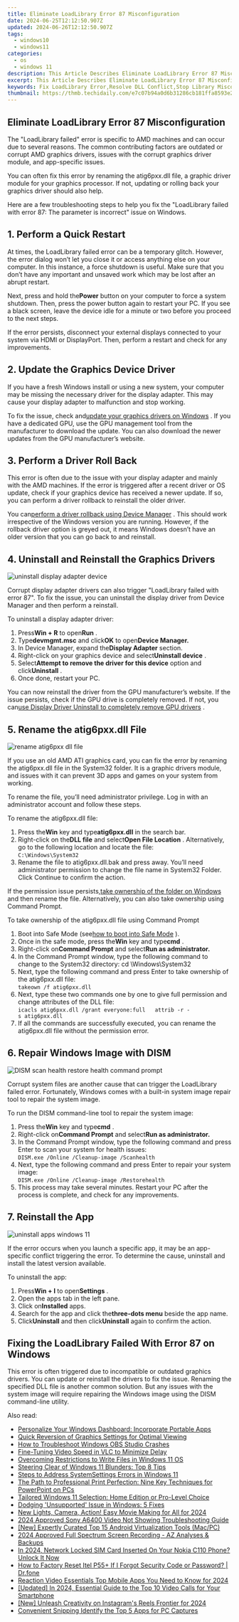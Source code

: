 ```yaml
---
title: Eliminate LoadLibrary Error 87 Misconfiguration
date: 2024-06-25T12:12:50.907Z
updated: 2024-06-26T12:12:50.907Z
tags:
  - windows10
  - windows11
categories:
  - os
  - windows 11
description: This Article Describes Eliminate LoadLibrary Error 87 Misconfiguration
excerpt: This Article Describes Eliminate LoadLibrary Error 87 Misconfiguration
keywords: Fix LoadLibrary Error,Resolve DLL Conflict,Stop Library Misconfig,Eliminate LLoadFaults,Correct Assembly Issues,Prevent DLL Mismatch,Avoid LoadError 87
thumbnail: https://thmb.techidaily.com/e7c07b94a0d6b31286cb181ffa8593e2e10d0215534d64f40b8e2e1bab83a4ee.jpg
---
```


## Eliminate LoadLibrary Error 87 Misconfiguration

 The "LoadLibrary failed" error is specific to AMD machines and can occur due to several reasons. The common contributing factors are outdated or corrupt AMD graphics drivers, issues with the corrupt graphics driver module, and app-specific issues.

 You can often fix this error by renaming the atig6pxx.dll file, a graphic driver module for your graphics processor. If not, updating or rolling back your graphics driver should also help.

 Here are a few troubleshooting steps to help you fix the "LoadLibrary failed with error 87: The parameter is incorrect" issue on Windows.

## 1\. Perform a Quick Restart

 At times, the LoadLibrary failed error can be a temporary glitch. However, the error dialog won’t let you close it or access anything else on your computer. In this instance, a force shutdown is useful. Make sure that you don’t have any important and unsaved work which may be lost after an abrupt restart.

 Next, press and hold the**Power** button on your computer to force a system shutdown. Then, press the power button again to restart your PC. If you see a black screen, leave the device idle for a minute or two before you proceed to the next steps.

 If the error persists, disconnect your external displays connected to your system via HDMI or DisplayPort. Then, perform a restart and check for any improvements.

## 2\. Update the Graphics Device Driver

 If you have a fresh Windows install or using a new system, your computer may be missing the necessary driver for the display adapter. This may cause your display adapter to malfunction and stop working.

 To fix the issue, check and[update your graphics drivers on Windows](https://www.makeuseof.com/update-graphics-drivers-in-windows-10/) . If you have a dedicated GPU, use the GPU management tool from the manufacturer to download the update. You can also download the newer updates from the GPU manufacturer’s website.

## 3\. Perform a Driver Roll Back

 This error is often due to the issue with your display adapter and mainly with the AMD machines. If the error is triggered after a recent driver or OS update, check if your graphics device has received a newer update. If so, you can perform a driver rollback to reinstall the older driver.

 You can[perform a driver rollback using Device Manager](https://www.makeuseof.com/how-to-roll-back-a-driver-in-windows-10/) . This should work irrespective of the Windows version you are running. However, if the rollback driver option is greyed out, it means Windows doesn’t have an older version that you can go back to and reinstall.

## 4\. Uninstall and Reinstall the Graphics Drivers

![uninstall display adapter device](https://static1.makeuseofimages.com/wordpress/wp-content/uploads/2023/02/uninstall-display-adapter-device.png)

 Corrupt display adapter drivers can also trigger "LoadLibrary failed with error 87". To fix the issue, you can uninstall the display driver from Device Manager and then perform a reinstall.

To uninstall a display adapter driver:

1. Press**Win + R** to open**Run** .
2. Type**devmgmt.msc** and click**OK** to open**Device Manager.**
3. In Device Manager, expand the**Display Adapter** section.
4. Right-click on your graphics device and select**Uninstall device** .
5. Select**Attempt to remove the driver for this device** option and click**Uninstall** .
6. Once done, restart your PC.

 You can now reinstall the driver from the GPU manufacturer’s website. If the issue persists, check if the GPU drive is completely removed. If not, you can[use Display Driver Uninstall to completely remove GPU drivers](https://www.makeuseof.com/how-to-cleanly-install-and-reinstall-gpu-drivers-on-windows/) .

## 5\. Rename the atig6pxx.dll File

![rename atig6pxx dll file](https://static1.makeuseofimages.com/wordpress/wp-content/uploads/2023/02/rename-atig6pxx-dll-file.jpg)

 If you use an old AMD ATI graphics card, you can fix the error by renaming the atig6pxx.dll file in the System32 folder. It is a graphic drivers module, and issues with it can prevent 3D apps and games on your system from working.

 To rename the file, you’ll need administrator privilege. Log in with an administrator account and follow these steps.

To rename the atig6pxx.dll file:

1. Press the**Win** key and type**atig6pxx.dll** in the search bar.
2. Right-click on the**DLL file** and select**Open File Location** . Alternatively, go to the following location and locate the file:  
`C:\Windows\System32`
3. Rename the file to atig6pxx.dll.bak and press away. You’ll need administrator permission to change the file name in System32 Folder. Click Continue to confirm the action.

 If the permission issue persists,[take ownership of the folder on Windows](https://www.makeuseof.com/windows-10-11-own-folder/) and then rename the file. Alternatively, you can also take ownership using Command Prompt.

To take ownership of the atig6pxx.dll file using Command Prompt

1. Boot into Safe Mode (see[how to boot into Safe Mode](https://www.makeuseof.com/windows-11-boot-safe-mode/) ).
2. Once in the safe mode, press the**Win** key and type**cmd** .
3. Right-click on**Command Prompt** and select**Run as administrator.**
4. In the Command Prompt window, type the following command to change to the System32 directory: cd \\Windows\\System32
5. Next, type the following command and press Enter to take ownership of the atig6pxx.dll file:  
`takeown /f atig6pxx.dll`
6. Next, type these two commands one by one to give full permission and change attributes of the DLL file:  
`icacls atig6pxx.dll /grant everyone:full  
attrib -r -s atig6pxx.dll`
7. If all the commands are successfully executed, you can rename the atig6pxx.dll file without the permission error.

## 6\. Repair Windows Image with DISM

![DISM scan health restore health command prompt](https://static1.makeuseofimages.com/wordpress/wp-content/uploads/2023/02/dism-scan-health-restore-health-command-prompt.jpg)

 Corrupt system files are another cause that can trigger the LoadLibrary failed error. Fortunately, Windows comes with a built-in system image repair tool to repair the system image.

To run the DISM command-line tool to repair the system image:

1. Press the**Win** key and type**cmd** .
2. Right-click on**Command Prompt** and select**Run as administrator.**
3. In the Command Prompt window, type the following command and press Enter to scan your system for health issues:  
`DISM.exe /Online /Cleanup-image /Scanhealth`
4. Next, type the following command and press Enter to repair your system image:  
`DISM.exe /Online /Cleanup-image /Restorehealth`
5. This process may take several minutes. Restart your PC after the process is complete, and check for any improvements.

## 7\. Reinstall the App

![uninstall apps windows 11](https://static1.makeuseofimages.com/wordpress/wp-content/uploads/2023/02/uninstall-apps-windows-11-1-1.jpg)

 If the error occurs when you launch a specific app, it may be an app-specific conflict triggering the error. To determine the cause, uninstall and install the latest version available.

To uninstall the app:

1. Press**Win + I** to open**Settings** .
2. Open the apps tab in the left pane.
3. Click on**Installed** apps.
4. Search for the app and click the**three-dots menu** beside the app name.
5. Click**Uninstall** and then click**Uninstall** again to confirm the action.

## Fixing the LoadLibrary Failed With Error 87 on Windows

 This error is often triggered due to incompatible or outdated graphics drivers. You can update or reinstall the drivers to fix the issue. Renaming the specified DLL file is another common solution. But any issues with the system image will require repairing the Windows image using the DISM command-line utility.

<ins class="adsbygoogle"
     style="display:block"
     data-ad-format="autorelaxed"
     data-ad-client="ca-pub-7571918770474297"
     data-ad-slot="1223367746"></ins>



<ins class="adsbygoogle"
     style="display:block"
     data-ad-client="ca-pub-7571918770474297"
     data-ad-slot="8358498916"
     data-ad-format="auto"
     data-full-width-responsive="true"></ins>

<span class="atpl-alsoreadstyle">Also read:</span>
<div><ul>
<li><a href="https://windows11.techidaily.com/personalize-your-windows-dashboard-incorporate-portable-apps/"><u>Personalize Your Windows Dashboard: Incorporate Portable Apps</u></a></li>
<li><a href="https://windows11.techidaily.com/quick-reversion-of-graphics-settings-for-optimal-viewing/"><u>Quick Reversion of Graphics Settings for Optimal Viewing</u></a></li>
<li><a href="https://windows11.techidaily.com/how-to-troubleshoot-windows-obs-studio-crashes/"><u>How to Troubleshoot Windows OBS Studio Crashes</u></a></li>
<li><a href="https://windows11.techidaily.com/fine-tuning-video-speed-in-vlc-to-minimize-delay/"><u>Fine-Tuning Video Speed in VLC to Minimize Delay</u></a></li>
<li><a href="https://windows11.techidaily.com/overcoming-restrictions-to-write-files-in-windows-11-os/"><u>Overcoming Restrictions to Write Files in Windows 11 OS</u></a></li>
<li><a href="https://windows11.techidaily.com/steering-clear-of-windows-11-blunders-top-8-tips/"><u>Steering Clear of Windows 11 Blunders: Top 8 Tips</u></a></li>
<li><a href="https://windows11.techidaily.com/steps-to-address-systemsettings-errors-in-windows-11/"><u>Steps to Address SystemSettings Errors in Windows 11</u></a></li>
<li><a href="https://windows11.techidaily.com/the-path-to-professional-print-perfection-nine-key-techniques-for-powerpoint-on-pcs/"><u>The Path to Professional Print Perfection: Nine Key Techniques for PowerPoint on PCs</u></a></li>
<li><a href="https://windows11.techidaily.com/tailored-windows-11-selection-home-edition-or-pro-level-choice/"><u>Tailored Windows 11 Selection: Home Edition or Pro-Level Choice</u></a></li>
<li><a href="https://windows11.techidaily.com/dodging-unsupported-issue-in-windows-5-fixes/"><u>Dodging 'Unsupported' Issue in Windows: 5 Fixes</u></a></li>
<li><a href="https://video-creation-software.techidaily.com/new-lights-camera-action-easy-movie-making-for-all-for-2024/"><u>New Lights, Camera, Action! Easy Movie Making for All for 2024</u></a></li>
<li><a href="https://extra-skills.techidaily.com/2024-approved-sony-a6400-video-not-showing-troubleshooting-guide/"><u>2024 Approved  Sony A6400 Video Not Showing  Troubleshooting Guide</u></a></li>
<li><a href="https://desktop-recording.techidaily.com/new-expertly-curated-top-15-android-virtualization-tools-macpc/"><u>[New] Expertly Curated Top 15 Android Virtualization Tools (Mac/PC)</u></a></li>
<li><a href="https://video-capture.techidaily.com/2024-approved-full-spectrum-screen-recording-az-analyses-and-backups/"><u>2024 Approved  Full Spectrum Screen Recording - AZ Analyses & Backups</u></a></li>
<li><a href="https://sim-unlock.techidaily.com/in-2024-network-locked-sim-card-inserted-on-your-nokia-c110-phone-unlock-it-now-by-drfone-android/"><u>In 2024, Network Locked SIM Card Inserted On Your Nokia C110 Phone? Unlock It Now</u></a></li>
<li><a href="https://techidaily.com/how-to-factory-reset-itel-p55plus-if-i-forgot-security-code-or-password-drfone-by-drfone-reset-android-reset-android/"><u>How to Factory Reset Itel P55+ If I Forgot Security Code or Password? | Dr.fone</u></a></li>
<li><a href="https://smart-video-creator.techidaily.com/reaction-video-essentials-top-mobile-apps-you-need-to-know-for-2024/"><u>Reaction Video Essentials Top Mobile Apps You Need to Know for 2024</u></a></li>
<li><a href="https://screen-video-capture.techidaily.com/updated-in-2024-essential-guide-to-the-top-10-video-calls-for-your-smartphone/"><u>[Updated] In 2024, Essential Guide to the Top 10 Video Calls for Your Smartphone</u></a></li>
<li><a href="https://instagram-videos.techidaily.com/new-unleash-creativity-on-instagrams-reels-frontier-for-2024/"><u>[New] Unleash Creativity on Instagram's Reels Frontier for 2024</u></a></li>
<li><a href="https://visual-screen-recording.techidaily.com/convenient-snipping-identify-the-top-5-apps-for-pc-captures/"><u>Convenient Snipping  Identify the Top 5 Apps for PC Captures</u></a></li>
</ul></div>
